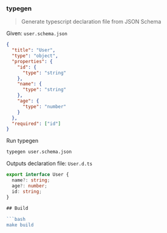 ### typegen

> Generate typescript declaration file from JSON Schema

Given: `user.schema.json`

```json
{
  "title": "User",
  "type": "object",
  "properties": {
    "id": {
      "type": "string"
    },
    "name": {
      "type": "string"
    },
    "age": {
      "type": "number"
    }
  },
  "required": ["id"]
}
```
Run typegen

```bash
typegen user.schema.json
```

Outputs declaration file: `User.d.ts`

```typescript
export interface User {
  name?: string;
  age?: number;
  id: string;
}

## Build
  
```bash
make build
```

```



